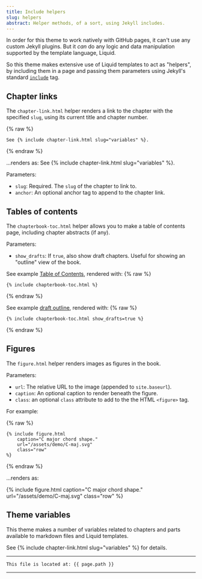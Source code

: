 ```yaml
---
title: Include helpers
slug: helpers
abstract: Helper methods, of a sort, using Jekyll includes.
---
```


In order for this theme to work natively with GitHub pages,
it can't use any custom Jekyll plugins.
But it _can_ do any logic and data manipulation supported by the template language, Liquid.

So this theme makes extensive use of Liquid templates to act as "helpers",
by including them in a page and passing them parameters using Jekyll's standard [`include`](https://jekyllrb.com/docs/includes/) tag.

## Chapter links

The `chapter-link.html` helper renders a link to the chapter with the specified `slug`,
using its current title and chapter number.

{% raw %}
```liquid
See {% include chapter-link.html slug="variables" %}.
```
{% endraw %}

...renders as: See {% include chapter-link.html slug="variables" %}.


Parameters:
- `slug`: Required. The `slug` of the chapter to link to.
- `anchor`: An optional anchor tag to append to the chapter link.

## Tables of contents

The `chapterbook-toc.html` helper allows you to make a table of contents page,
including chapter abstracts (if any).

Parameters:
- `show_drafts`: If `true`, also show draft chapters. Useful for showing an "outline" view of the book.


See example [Table of Contents](toc), rendered with:
{% raw %}
```liquid
{% include chapterbook-toc.html %}
```
{% endraw %}

See example [draft outline](outline), rendered with:
{% raw %}
```liquid
{% include chapterbook-toc.html show_drafts=true %}
```
{% endraw %}

## Figures

The `figure.html` helper renders images as figures in the book.

Parameters:
- `url`: The relative URL to the image (appended to `site.baseurl`).
- `caption`: An optional caption to render beneath the figure.
- `class`: an optional `class` attribute to add to the the HTML `<figure>` tag.

For example:

{% raw %}
```jekyll
{% include figure.html
    caption="C major chord shape."
    url="/assets/demo/C-maj.svg"
    class="row"
%}
```
{% endraw %}

...renders as:

{% include figure.html
    caption="C major chord shape."
    url="/assets/demo/C-maj.svg"
    class="row"
%}


## Theme variables

This theme makes a number of variables related to chapters and parts available to markdown files and Liquid templates.

See {% include chapter-link.html slug="variables" %} for details.



---
```
This file is located at: {{ page.path }}
```
---